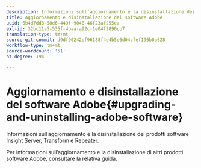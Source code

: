 ```yaml
---
description: Informazioni sull’aggiornamento e la disinstallazione dei prodotti software Insight Server, Transform e Repeater.
title: Aggiornamento e disinstallazione del software Adobe
uuid: 6b4d7dd8-58d6-449f-9048-46f23af255ea
exl-id: 32bc11a5-535f-4baa-a92c-1e04f2890cb7
translation-type: tm+mt
source-git-commit: d9df90242ef96188f4e4b5e6d04cfef196b0a628
workflow-type: tm+mt
source-wordcount: '51'
ht-degree: 19%

---
```


# Aggiornamento e disinstallazione del software Adobe{#upgrading-and-uninstalling-adobe-software}

Informazioni sull’aggiornamento e la disinstallazione dei prodotti software Insight Server, Transform e Repeater.

Per informazioni sull’aggiornamento e la disinstallazione di altri prodotti software Adobe, consultare la relativa guida.

